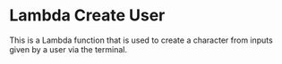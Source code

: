 # Lambda Create User

This is a Lambda function that is used to create a character from inputs given by a user via the terminal.
